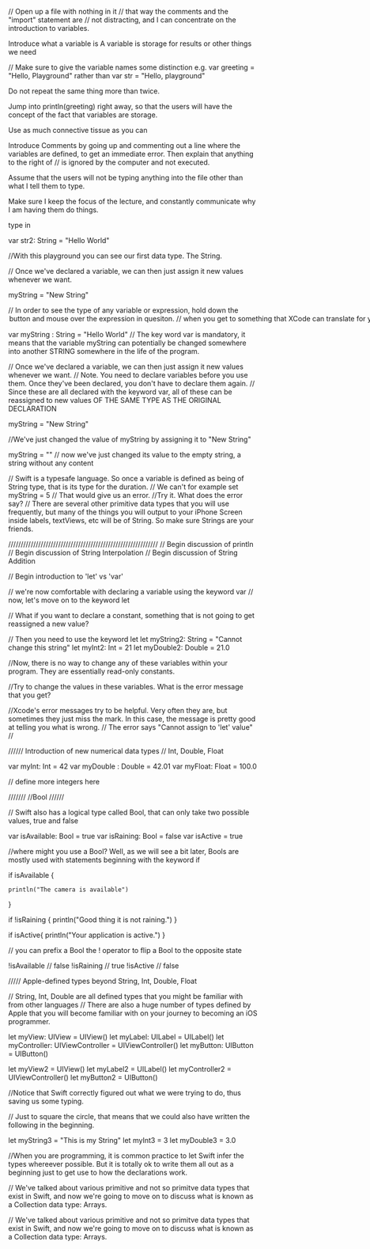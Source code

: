 // Open up a file with nothing in it
// that way the comments and the "import" statement are 
// not distracting, and I can concentrate on the 
introduction to variables.

Introduce what a variable is
A variable is storage for results or other things we need

// Make sure to give the variable names some distinction
e.g. 
var greeting = "Hello, Playground"
rather than 
var str = "Hello, playground"

Do not repeat the same thing more than twice.

Jump into println(greeting) right away, so that the users will have the concept of the fact that variables are storage.

Use as much connective tissue as you can

Introduce Comments by going up and commenting out a line
where the variables are defined, to get an immediate error.
Then explain that anything to the right of // is ignored by the computer and not executed.

Assume that the users will not be typing anything into the file other than what I tell them to type.

Make sure I keep the focus of the lecture, and constantly communicate why I am having them do things.




type in

var str2: String = "Hello World"

//With this playground you can see our first data type. The String.






// Once we've declared a variable, we can then just assign it new values whenever we want.

myString = "New String"


// In order to see the type of any variable or expression, hold down the <Option> button and mouse over the expression in quesiton.
// when you get to something that XCode can translate for you, the cursor changes into a question mark.
// when we do it in this case, it shows 
//var str: String


var myString : String = "Hello World"
// The key word var is mandatory, it means that the variable myString can potentially be changed somewhere into another STRING somewhere in the life of the program.

// Once we've declared a variable, we can then just assign it new values whenever we want.
// Note. You need to declare variables before you use them. Once they've been declared, you don't have to declare them again.
// Since these are all declared with the keyword var, all of these can be reassigned to new values OF THE SAME TYPE AS THE ORIGINAL DECLARATION

myString = "New String"

//We've just changed the value of myString by assigning it to "New String"

myString = ""
// now we've just changed its value to the empty string, a string without any content



// Swift is a typesafe language. So once a variable is defined as being of String type, that is its type for the duration.
// We can't for example set myString = 5
// That would give us an error.
//Try it. What does the error say?
// There are several other primitive data types that you will use frequently, but many of the things you will output to your iPhone Screen inside labels, textViews, etc will be of String. So make sure Strings are your friends.


////////////////////////////////////////////////////////////
// Begin discussion of println
// Begin discussion of String Interpolation
// Begin discussion of String Addition






// Begin introduction to 'let' vs 'var'

// we're now comfortable with declaring a variable using the keyword var
// now, let's move on to the keyword let


// What if you want to declare a constant, something that is not going to get reassigned a new value?

// Then you need to use the keyword let
let myString2: String = "Cannot change this string"
let myInt2: Int = 21
let myDouble2: Double = 21.0

//Now, there is no way to change any of these variables within your program. They are essentially read-only constants.


//Try to change the values in these variables. What is the error message that you get?

//Xcode's error messages try to be helpful. Very often they are, but sometimes they just miss the mark. In this case, the message is pretty good at telling you what is wrong.
// The error says "Cannot assign to 'let' value"
//

////// Introduction of new numerical data types
// Int, Double, Float

var myInt: Int = 42
var myDouble : Double = 42.01
var myFloat: Float = 100.0

// define more integers here




///////
//Bool
//////

// Swift also has a logical type called Bool, that can only take two possible values, true and false 

var isAvailable: Bool = true
var isRaining: Bool = false
var isActive = true

//where might you use a Bool?
Well, as we will see a bit later, Bools are mostly used 
with statements beginning with the keyword if

if isAvailable {

    println("The camera is available")
}

if !isRaining {
    println("Good thing it is not raining.")
}

if isActive{
    println("Your application is active.")
}

// you can prefix a Bool  the ! operator to flip a Bool to the opposite state

!isAvailable  // false
!isRaining  // true
!isActive // false




///// Apple-defined types beyond String, Int, Double, Float

// String, Int, Double are all defined types that you might be familiar with from other languages
// There are also a huge number of types defined by Apple that you will become familiar with on your journey to becoming an iOS programmer.


let myView: UIView = UIView()
let myLabel: UILabel = UILabel()
let myController: UIViewController = UIViewController()
let myButton: UIButton = UIButton()


let myView2 = UIView()
let myLabel2 = UILabel()
let myController2 = UIViewController()
let myButton2 = UIButton()

//Notice that Swift correctly figured out what we were trying to do, thus saving us some typing.

// Just to square the circle, that means that we could also have written the following in the beginning.

let myString3 = "This is my String"
let myInt3 = 3
let myDouble3 = 3.0

//When you are programming, it is common practice to let Swift infer the types whereever possible. But it is totally ok to write them all out as a beginning just to get use to how the declarations work.

// We've talked about various primitive and not so primitve data types that exist in Swift, and now we're going to move on to discuss what is known as a Collection data type: Arrays.

// We've talked about various primitive and not so primitve data types that exist in Swift, and now we're going to move on to discuss what is known as a Collection data type: Arrays.


